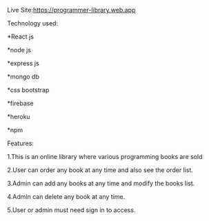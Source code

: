 Live Site:https://programmer-library.web.app

Technology used:

*React js

*node js

*express js

*mongo db

*css bootstrap

*firebase

*heroku

*npm

Features:

1.This is an online library where various programming books are sold

2.User can order any book at any time and also see the order list.

3.Admin can add any books at any time and modify the books list.

4.Admin can delete any book at any time.

5.User or admin must need sign in to access.
